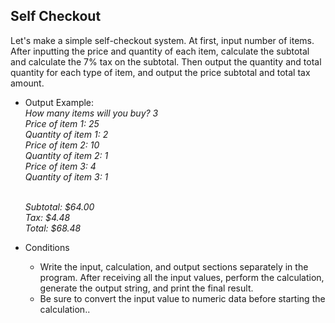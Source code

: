 ## Self Checkout

Let's make a simple self-checkout system.
At first, input number of items. After inputting the price and quantity of each item, calculate the subtotal and calculate the 7% tax on the subtotal.
Then output the quantity and total quantity for each type of item, and output the price subtotal and total tax amount.

* Output Example:
  <br>*How many items will you buy? 3*
  <br>*Price of item 1: 25*
  <br>*Quantity of item 1: 2*
  <br>*Price of item 2: 10*
  <br>*Quantity of item 2: 1*
  <br>*Price of item 3: 4*
  <br>*Quantity of item 3: 1*

  <br>*Subtotal: $64.00*
  <br>*Tax: $4.48*
  <br>*Total: $68.48*

* Conditions
  * Write the input, calculation, and output sections separately in the program. After receiving all the input values, perform the calculation, generate the output string, and print the final result.
  * Be sure to convert the input value to numeric data before starting the calculation..
